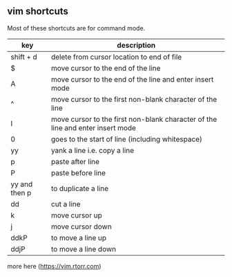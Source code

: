 ## vim shortcuts

Most of these shortcuts are for command mode.

| key | description |
|---|----|
| shift + d | delete from cursor location to end of file|
| $ | move cursor to the end of the line |
| A | move cursor to the end of the line and enter insert mode|
| ^ | move cursor to the first non-blank character of the line|
| I | move cursor to the first non-blank character of the line and enter insert mode|
| 0 | goes to the start of line (including whitespace)|
| yy | yank a line i.e. copy a line |
| p | paste after line |
| P | paste before line |
| yy and then p | to duplicate a line |
| dd | cut a line |
| k | move cursor up |
| j | move cursor down |
| ddkP | to move a line up |
| ddjP | to move a line down |

more here (https://vim.rtorr.com)
